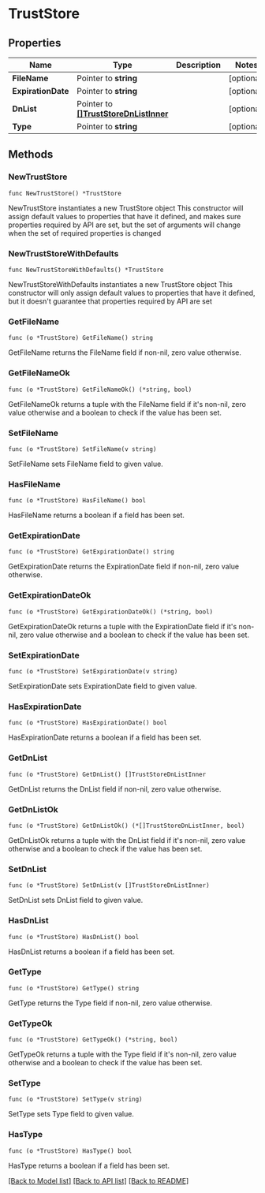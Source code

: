 # TrustStore

## Properties

Name | Type | Description | Notes
------------ | ------------- | ------------- | -------------
**FileName** | Pointer to **string** |  | [optional] 
**ExpirationDate** | Pointer to **string** |  | [optional] 
**DnList** | Pointer to [**[]TrustStoreDnListInner**](TrustStoreDnListInner.md) |  | [optional] 
**Type** | Pointer to **string** |  | [optional] 

## Methods

### NewTrustStore

`func NewTrustStore() *TrustStore`

NewTrustStore instantiates a new TrustStore object
This constructor will assign default values to properties that have it defined,
and makes sure properties required by API are set, but the set of arguments
will change when the set of required properties is changed

### NewTrustStoreWithDefaults

`func NewTrustStoreWithDefaults() *TrustStore`

NewTrustStoreWithDefaults instantiates a new TrustStore object
This constructor will only assign default values to properties that have it defined,
but it doesn't guarantee that properties required by API are set

### GetFileName

`func (o *TrustStore) GetFileName() string`

GetFileName returns the FileName field if non-nil, zero value otherwise.

### GetFileNameOk

`func (o *TrustStore) GetFileNameOk() (*string, bool)`

GetFileNameOk returns a tuple with the FileName field if it's non-nil, zero value otherwise
and a boolean to check if the value has been set.

### SetFileName

`func (o *TrustStore) SetFileName(v string)`

SetFileName sets FileName field to given value.

### HasFileName

`func (o *TrustStore) HasFileName() bool`

HasFileName returns a boolean if a field has been set.

### GetExpirationDate

`func (o *TrustStore) GetExpirationDate() string`

GetExpirationDate returns the ExpirationDate field if non-nil, zero value otherwise.

### GetExpirationDateOk

`func (o *TrustStore) GetExpirationDateOk() (*string, bool)`

GetExpirationDateOk returns a tuple with the ExpirationDate field if it's non-nil, zero value otherwise
and a boolean to check if the value has been set.

### SetExpirationDate

`func (o *TrustStore) SetExpirationDate(v string)`

SetExpirationDate sets ExpirationDate field to given value.

### HasExpirationDate

`func (o *TrustStore) HasExpirationDate() bool`

HasExpirationDate returns a boolean if a field has been set.

### GetDnList

`func (o *TrustStore) GetDnList() []TrustStoreDnListInner`

GetDnList returns the DnList field if non-nil, zero value otherwise.

### GetDnListOk

`func (o *TrustStore) GetDnListOk() (*[]TrustStoreDnListInner, bool)`

GetDnListOk returns a tuple with the DnList field if it's non-nil, zero value otherwise
and a boolean to check if the value has been set.

### SetDnList

`func (o *TrustStore) SetDnList(v []TrustStoreDnListInner)`

SetDnList sets DnList field to given value.

### HasDnList

`func (o *TrustStore) HasDnList() bool`

HasDnList returns a boolean if a field has been set.

### GetType

`func (o *TrustStore) GetType() string`

GetType returns the Type field if non-nil, zero value otherwise.

### GetTypeOk

`func (o *TrustStore) GetTypeOk() (*string, bool)`

GetTypeOk returns a tuple with the Type field if it's non-nil, zero value otherwise
and a boolean to check if the value has been set.

### SetType

`func (o *TrustStore) SetType(v string)`

SetType sets Type field to given value.

### HasType

`func (o *TrustStore) HasType() bool`

HasType returns a boolean if a field has been set.


[[Back to Model list]](../README.md#documentation-for-models) [[Back to API list]](../README.md#documentation-for-api-endpoints) [[Back to README]](../README.md)


